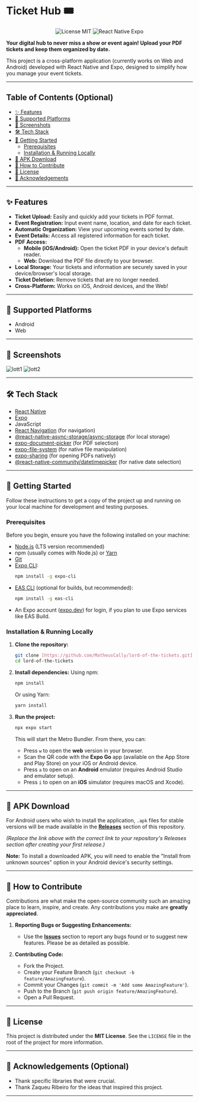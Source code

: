 # Ticket Hub 🎟️

<p align="center">
  <img src="https://img.shields.io/badge/license-MIT-green.svg" alt="License MIT">
  <img src="https://img.shields.io/badge/React%20Native-Expo-blueviolet" alt="React Native Expo">
  </p>

**Your digital hub to never miss a show or event again! Upload your PDF tickets and keep them organized by date.**

This project is a cross-platform application (currently works on Web and Android) developed with React Native and Expo, designed to simplify how you manage your event tickets.

---

## Table of Contents (Optional)

* [✨ Features](#-features)
* [📱 Supported Platforms](#-supported-platforms)
* [📸 Screenshots](#-screenshots)
* [🛠️ Tech Stack](#️-tech-stack)
* [🚀 Getting Started](#-getting-started)
    * [Prerequisites](#prerequisites)
    * [Installation & Running Locally](#installation--running-locally)
* [📲 APK Download](#-apk-download)
* [🤝 How to Contribute](#-how-to-contribute)
* [📜 License](#-license)
* [🙏 Acknowledgements](#-acknowledgements)

---

## ✨ Features

* **Ticket Upload:** Easily and quickly add your tickets in PDF format.
* **Event Registration:** Input event name, location, and date for each ticket.
* **Automatic Organization:** View your upcoming events sorted by date.
* **Event Details:** Access all registered information for each ticket.
* **PDF Access:**
    * **Mobile (iOS/Android):** Open the ticket PDF in your device's default reader.
    * **Web:** Download the PDF file directly to your browser.
* **Local Storage:** Your tickets and information are securely saved in your device/browser's local storage.
* **Ticket Deletion:** Remove tickets that are no longer needed.
* **Cross-Platform:** Works on iOS, Android devices, and the Web!

---

## 📱 Supported Platforms

* Android
* Web

---

## 📸 Screenshots

![lott1](https://github.com/user-attachments/assets/0fb72492-095f-406f-867e-a809dc6dea4e)
![lott2](https://github.com/user-attachments/assets/d3ca7daa-9d64-4d98-9e7e-78797c40fbe9)

---

## 🛠️ Tech Stack

* [React Native](https://reactnative.dev/)
* [Expo](https://expo.dev/)
* JavaScript
* [React Navigation](https://reactnavigation.org/) (for navigation)
* [@react-native-async-storage/async-storage](https://github.com/react-native-async-storage/async-storage) (for local storage)
* [expo-document-picker](https://docs.expo.dev/versions/latest/sdk/document-picker/) (for PDF selection)
* [expo-file-system](https://docs.expo.dev/versions/latest/sdk/filesystem/) (for native file manipulation)
* [expo-sharing](https://docs.expo.dev/versions/latest/sdk/sharing/) (for opening PDFs natively)
* [@react-native-community/datetimepicker](https://github.com/react-native-datetimepicker/datetimepicker) (for native date selection)

---

## 🚀 Getting Started

Follow these instructions to get a copy of the project up and running on your local machine for development and testing purposes.

### Prerequisites

Before you begin, ensure you have the following installed on your machine:

* [Node.js](https://nodejs.org/) (LTS version recommended)
* npm (usually comes with Node.js) or [Yarn](https://yarnpkg.com/)
* [Git](https://git-scm.com/)
* [Expo CLI](https://docs.expo.dev/get-started/installation/):
    ```bash
    npm install -g expo-cli
    ```
* [EAS CLI](https://docs.expo.dev/build/eas-cli/) (optional for builds, but recommended):
    ```bash
    npm install -g eas-cli
    ```
* An Expo account ([expo.dev](https://expo.dev/)) for login, if you plan to use Expo services like EAS Build.

### Installation & Running Locally

1.  **Clone the repository:**
    ```bash
    git clone [https://github.com/MatheusCally/lord-of-the-tickets.git](https://github.com/MatheusCally/lord-of-the-tickets.git)
    cd lord-of-the-tickets
    ```

2.  **Install dependencies:**
    Using npm:
    ```bash
    npm install
    ```
    Or using Yarn:
    ```bash
    yarn install
    ```

3.  **Run the project:**
    ```bash
    npx expo start
    ```
    This will start the Metro Bundler. From there, you can:
    * Press `w` to open the **web** version in your browser.
    * Scan the QR code with the **Expo Go** app (available on the App Store and Play Store) on your iOS or Android device.
    * Press `a` to open on an **Android** emulator (requires Android Studio and emulator setup).
    * Press `i` to open on an **iOS** simulator (requires macOS and Xcode).

---

## 📲 APK Download

For Android users who wish to install the application, `.apk` files for stable versions will be made available in the **[Releases](https://github.com/MatheusCally/lord-of-the-tickets/releases)** section of this repository.

*(Replace the link above with the correct link to your repository's Releases section after creating your first release.)*

**Note:** To install a downloaded APK, you will need to enable the "Install from unknown sources" option in your Android device's security settings.

---

## 🤝 How to Contribute

Contributions are what make the open-source community such an amazing place to learn, inspire, and create. Any contributions you make are **greatly appreciated**.

1.  **Reporting Bugs or Suggesting Enhancements:**
    * Use the **[Issues](https://github.com/MatheusCally/lord-of-the-tickets/issues)** section to report any bugs found or to suggest new features. Please be as detailed as possible.

2.  **Contributing Code:**
    * Fork the Project.
    * Create your Feature Branch (`git checkout -b feature/AmazingFeature`).
    * Commit your Changes (`git commit -m 'Add some AmazingFeature'`).
    * Push to the Branch (`git push origin feature/AmazingFeature`).
    * Open a Pull Request.

---

## 📜 License

This project is distributed under the **MIT License**. See the `LICENSE` file in the root of the project for more information.

---

## 🙏 Acknowledgements (Optional)

* Thank specific libraries that were crucial.
* Thank Zaqueu Ribeiro for the ideas that inspired this project.

---
